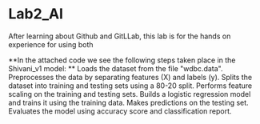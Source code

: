 # Lab2_AI
After learning about Github and GitLLab, this lab is for the hands on experience for using both

**In the attached code we see the following steps taken place in the Shivani_v1 model:
**
Loads the dataset from the file "wdbc.data".
Preprocesses the data by separating features (X) and labels (y).
Splits the dataset into training and testing sets using a 80-20 split.
Performs feature scaling on the training and testing sets.
Builds a logistic regression model and trains it using the training data.
Makes predictions on the testing set.
Evaluates the model using accuracy score and classification report.
